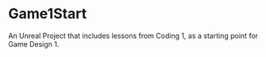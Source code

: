 # Game1Start
An Unreal Project that includes lessons from Coding 1, as a starting point for Game Design 1.
